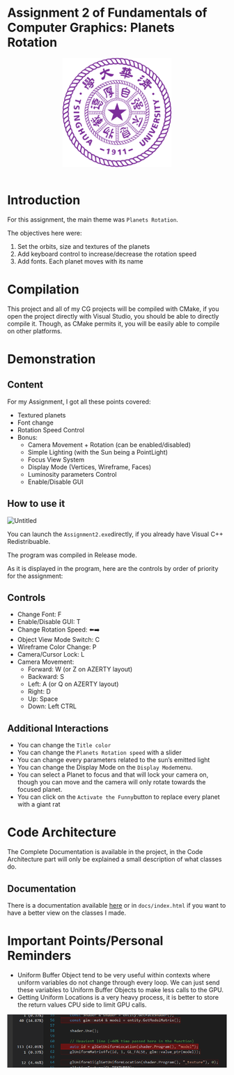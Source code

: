 # Assignment 2 of Fundamentals of Computer Graphics: Planets Rotation

<p align="center">
  <img src="https://github.com/kevinpruvost/OpenImages/blob/miscellaneous/images/1200px-Tsinghua_University_Logo.svg.png" width=250/><br/><br/>
</p>

# Introduction

For this assignment, the main theme was `Planets Rotation`.

The objectives here were:

1. Set the orbits, size and textures of the planets
2. Add keyboard control to increase/decrease the rotation speed
3. Add fonts. Each planet moves with its name

# Compilation

This project and all of my CG projects will be compiled with CMake, if you open the project directly with Visual Studio, you should be able to directly compile it.
Though, as CMake permits it, you will be easily able to compile on other platforms.

# Demonstration

## Content

For my Assignment, I got all these points covered:

- Textured planets
- Font change
- Rotation Speed Control
- Bonus:
    - Camera Movement + Rotation (can be enabled/disabled)
    - Simple Lighting (with the Sun being a PointLight)
    - Focus View System
    - Display Mode (Vertices, Wireframe, Faces)
    - Luminosity parameters Control
    - Enable/Disable GUI

## How to use it

![Untitled](Assignment%204c82e/Untitled.png)

You can launch the `Assignment2.exe`directly, if you already have Visual C++ Redistribuable.

The program was compiled in Release mode.

As it is displayed in the program, here are the controls by order of priority for the assignment:

## Controls

- Change Font: F
- Enable/Disable GUI: T
- Change Rotation Speed: ⬅️➡️
- Object View Mode Switch: C
- Wireframe Color Change: P
- Camera/Cursor Lock: L
- Camera Movement:
    - Forward: W (or Z on AZERTY layout)
    - Backward: S
    - Left: A (or Q on AZERTY layout)
    - Right: D
    - Up: Space
    - Down: Left CTRL

## Additional Interactions

- You can change the `Title color`
- You can change the `Planets Rotation speed` with a slider
- You can change every parameters related to the sun’s emitted light
- You can change the Display Mode on the `Display Mode`menu.
- You can select a Planet to focus and that will lock your camera on, though you can move and the camera will only rotate towards the focused planet.
- You can click on the `Activate the Funny`button to replace every planet with a giant rat

# Code Architecture

The Complete Documentation is available in the project, in the Code Architecture part will only be explained a small description of what classes do.

## Documentation

There is a documentation available [here](https://kevinpruvost.github.io/ComputerGraphics_Assignment2/) or in `docs/index.html` if you want to have a better view on the classes I made.

# Important Points/Personal Reminders

- Uniform Buffer Object tend to be very useful within contexts where uniform variables do not change through every loop. We can just send these variables to Uniform Buffer Objects to make less calls to the GPU.
- Getting Uniform Locations is a very heavy process, it is better to store the return values CPU side to limit GPU calls.

![Untitled](Screenshots/Untitled.png)
